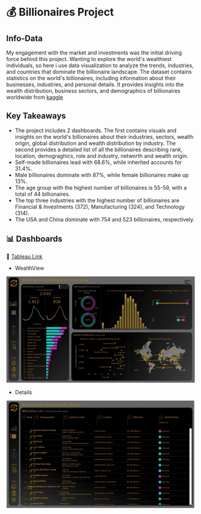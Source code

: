 # 💰 Billionaires Project  

## Info-Data

My engagement with the market and investments was the initial driving force behind this project. Wanting to explore the world's wealthiest individuals, so here i use data visualization to analyze the trends, industries, and countries that dominate the billionaire landscape. The dataset contains statistics on the world's billionaires, including information about their businesses, industries, and personal details. It provides insights into the wealth distribution, business sectors, and demographics of billionaires worldwide from [kaggle](https://www.kaggle.com/datasets/nelgiriyewithana/billionaires-statistics-dataset)


## Key Takeaways

- The project includes 2 dashboards. The first contains visuals and insights on the world's billionaires about their industries, sectors, wealth origin, global distribution and wealth distribution by industry. The second provides  a detailed list of all the billionaires describing rank, location, demograghics, role and industry, networth and wealth origin.
- Self-made billionaires lead with 68.6%, while inherited accounts for 31.4%.
- Male billionaires dominate with 87%, while female billionaires make up 13%.
- The age group with the highest number of billionaires is 55-59, with a total of 44 billionaires.
- The top three industries with the highest number of billionaires are Financial & Investments (372), Manufacturing (324), and Technology (314).
- The USA and China dominate with 754 and 523 billionaires, respectively.



## 📊 Dashboards

🔗 [Tableau Link](https://public.tableau.com/app/profile/theodoros.malezidis7413/viz/BillionairesDashboard_17390158115780/BillionairesDashboardWealthView)


- WealthView

![Wealthview Dashboard](images\Billionaires_WealthView.jpg)

- Details

![Details Dashboard](images\Billionaires_Details.jpg)


